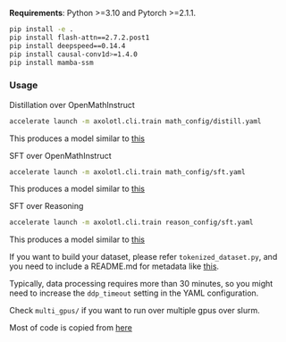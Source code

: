 **Requirements**: Python >=3.10 and Pytorch >=2.1.1.

```bash
pip install -e .
pip install flash-attn==2.7.2.post1
pip install deepspeed==0.14.4
pip install causal-conv1d>=1.4.0
pip install mamba-ssm
```

### Usage

Distillation over OpenMathInstruct

```bash
accelerate launch -m axolotl.cli.train math_config/distill.yaml
```

This produces a model similar to [this](https://huggingface.co/JunxiongWang/MambaInLlama3B_Distill_MATH)

SFT over OpenMathInstruct

```bash
accelerate launch -m axolotl.cli.train math_config/sft.yaml
```

This produces a model similar to [this](https://huggingface.co/JunxiongWang/MambaInLlama3B_SFT_MATH)

SFT over Reasoning

```bash
accelerate launch -m axolotl.cli.train reason_config/sft.yaml
```

This produces a model similar to [this](https://huggingface.co/JunxiongWang/M1-3B-SFT)

If you want to build your dataset, please refer `tokenized_dataset.py`, and you need to include a README.md for metadata like [this](https://huggingface.co/datasets/JunxiongWang/R1_Sythetic_SFT/blob/main/README.md).

Typically, data processing requires more than 30 minutes, so you might need to increase the `ddp_timeout` setting in the YAML configuration.

Check `multi_gpus/` if you want to run over multiple gpus over slurm.

Most of code is copied from [here](https://github.com/axolotl-ai-cloud/axolotl)
